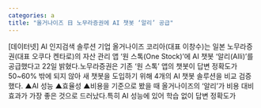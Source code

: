 ```yaml
---
categories: a
title: "올거나이즈 日 노무라증권에 AI 챗봇 ‘알리’ 공급"
---
```

[데이터넷] AI 인지검색 솔루션 기업 올거나이즈 코리아(대표 이창수)는 일본 노무라증권(대표 오쿠다 켄타로)의 자산 관리 앱 ‘원 스톡(One Stock)’에 AI 챗봇 ‘알리(Alli)’를 공급했다고 22일 밝혔다.노무라증권은 기존 ‘원 스톡’ 앱의 챗봇이 답변 정확도가 50~60% 밖에 되지 않아 새 챗봇을 도입하기 위해 4개의 AI 챗봇 솔루션을 비교 검증했다. ▲AI 성능 ▲효율성 ▲비용을 기준으로 봤을 때 올거나이즈의 ‘알리’가 비용 대비 효과가 가장 좋은 것으로 드러났다.특히 AI 성능에 있어 학습 없이 답변 정확도가